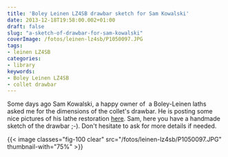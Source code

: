 ```yaml
---
title: 'Boley Leinen LZ4SB drawbar sketch for Sam Kowalski'
date: 2013-12-18T19:58:00.002+01:00
draft: false
slug: "a-sketch-of-drawbar-for-sam-kowalski"
coverImage: /fotos/leinen-lz4sb/P1050097.JPG
tags:
- leinen LZ4SB
categories:
- library
keywords:
- Boley Leinen LZ4SB
- collet drawbar
---
```



Some days ago Sam Kowalski, a happy owner of  a Boley-Leinen laths
asked me for the dimensions of the collet's drawbar. He is posting
some nice pictures of his lathe restoration
[here](http://www.owwm.org/viewtopic.php?f=77&t=140944&p=946397#p946397).
Sam, here you have a handmade sketch of the drawbar ;-). Don't
hesitate to ask for more details if needed.

{{< image classes="fig-100 clear"  src="/fotos/leinen-lz4sb/P1050097.JPG" thumbnail-with="75%" >}}
